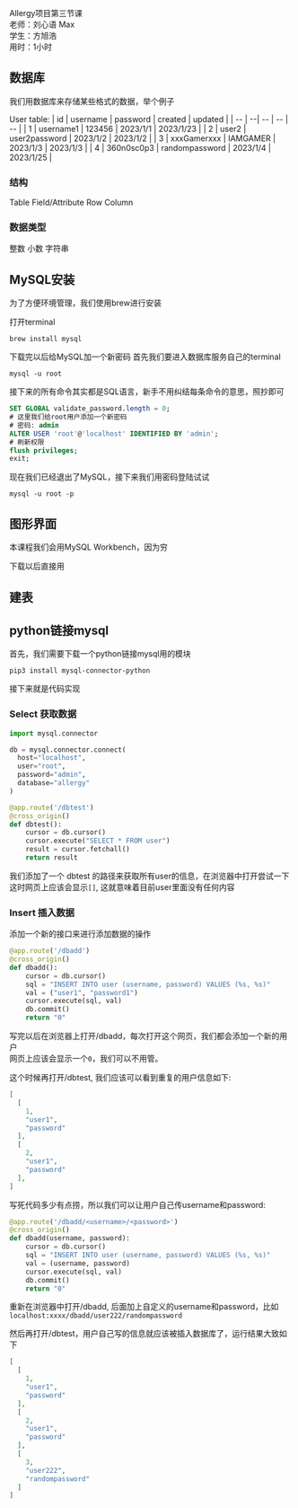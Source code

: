 Allergy项目第三节课\
老师：刘心语 Max\
学生：方旭浩\
用时：1小时

## 数据库
我们用数据库来存储某些格式的数据，举个例子

User table:
| id | username | password | created | updated |
| -- | --| -- | -- | -- |
| 1 | username1 | 123456 | 2023/1/1 | 2023/1/23 |
| 2 | user2 | user2password | 2023/1/2 | 2023/1/2 |
| 3 | xxxGamerxxx | IAMGAMER | 2023/1/3 | 2023/1/3 |
| 4 | 360n0sc0p3 | randompassword | 2023/1/4 | 2023/1/25 |

### 结构
Table
Field/Attribute
Row
Column

### 数据类型
整数 小数 字符串

## MySQL安装
为了方便环境管理，我们使用brew进行安装

打开terminal

```shell
brew install mysql
```

下载完以后给MySQL加一个新密码
首先我们要进入数据库服务自己的terminal
```shell
mysql -u root
```
接下来的所有命令其实都是SQL语言，新手不用纠结每条命令的意思，照抄即可
```sql
SET GLOBAL validate_password.length = 0;
# 这里我们给root用户添加一个新密码
# 密码: admin
ALTER USER 'root'@'localhost' IDENTIFIED BY 'admin';
# 刷新权限
flush privileges;
exit;
```

现在我们已经退出了MySQL，接下来我们用密码登陆试试
```shell
mysql -u root -p
```

## 图形界面
本课程我们会用MySQL Workbench，因为穷

下载以后直接用

## 建表

## python链接mysql

首先，我们需要下载一个python链接mysql用的模块
```shell
pip3 install mysql-connector-python
```

接下来就是代码实现

### Select 获取数据
```py
import mysql.connector

db = mysql.connector.connect(
  host="localhost",
  user="root",
  password="admin",
  database="allergy"
)

@app.route('/dbtest')
@cross_origin()
def dbtest():
    cursor = db.cursor()
    cursor.execute("SELECT * FROM user")
    result = cursor.fetchall()
    return result
```

我们添加了一个 dbtest 的路径来获取所有user的信息，在浏览器中打开尝试一下\
这时网页上应该会显示`[]`, 这就意味着目前user里面没有任何内容

### Insert 插入数据
添加一个新的接口来进行添加数据的操作
```py
@app.route('/dbadd')
@cross_origin()
def dbadd():
    cursor = db.cursor()
    sql = "INSERT INTO user (username, password) VALUES (%s, %s)"
    val = ("user1", "password1")
    cursor.execute(sql, val)
    db.commit()
    return "0"
```

写完以后在浏览器上打开/dbadd，每次打开这个网页，我们都会添加一个新的用户\
网页上应该会显示一个`0`，我们可以不用管。

这个时候再打开/dbtest, 我们应该可以看到重复的用户信息如下:
```json
[
  [
    1,
    "user1",
    "password"
  ],
  [
    2,
    "user1",
    "password"
  ],
]
```

写死代码多少有点捞，所以我们可以让用户自己传username和password:
```py
@app.route('/dbadd/<username>/<password>')
@cross_origin()
def dbadd(username, password):
    cursor = db.cursor()
    sql = "INSERT INTO user (username, password) VALUES (%s, %s)"
    val = (username, password)
    cursor.execute(sql, val)
    db.commit()
    return "0"
```

重新在浏览器中打开/dbadd, 后面加上自定义的username和password，比如
`localhost:xxxx/dbadd/user222/randompassword`

然后再打开/dbtest，用户自己写的信息就应该被插入数据库了，运行结果大致如下
```json
[
  [
    1,
    "user1",
    "password"
  ],
  [
    2,
    "user1",
    "password"
  ],
  [
    3,
    "user222",
    "randompassword"
  ]
]
```